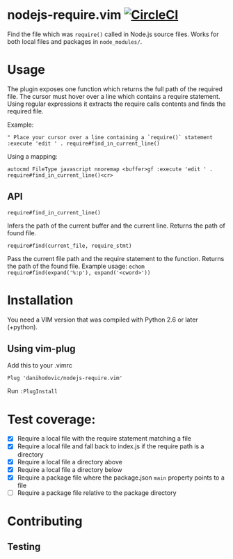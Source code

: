 # nodejs-require.vim [![CircleCI](https://circleci.com/gh/danihodovic/nodejs-require.vim/tree/master.svg?style=svg)](https://circleci.com/gh/danihodovic/nodejs-require.vim/tree/master)

Find the file which was `require()` called in Node.js source files. Works for both local files and
packages in `node_modules/`.

# Usage
The plugin exposes one function which returns the full path of the required file. The cursor must
hover over a line which contains a require statement. Using regular expressions it extracts the
require calls contents and finds the required file.

Example:

    " Place your cursor over a line containing a `require()` statement
    :execute 'edit ' . require#find_in_current_line()

Using a mapping:

    autocmd FileType javascript nnoremap <buffer>gf :execute 'edit ' . require#find_in_current_line()<cr>

## API

    require#find_in_current_line()

Infers the path of the current buffer and the current line. Returns the path of found file.

    require#find(current_file, require_stmt)

Pass the current file path and the require statement to the function. Returns the path of the found
file. Example usage: `echom require#find(expand('%:p'), expand('<cword>'))`


# Installation
You need a VIM version that was compiled with Python 2.6 or later (+python).

## Using vim-plug
Add this to your .vimrc

    Plug 'danihodovic/nodejs-require.vim'

Run `:PlugInstall`

# Test coverage:

- [X] Require a local file with the require statement matching a file
- [X] Require a local file and fall back to index.js if the require path is a directory
- [X] Require a local file a directory above
- [X] Require a local file a directory below
- [X] Require a package file where the package.json `main` property points to a file
- [ ] Require a package file relative to the package directory

# Contributing

## Testing


